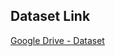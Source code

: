 ## Dataset Link
[Google Drive - Dataset](https://drive.google.com/file/d/1BbZxSBtGLGh4F2rF4JCyTRDo3dWxT_oo/view?usp=drive_link)
